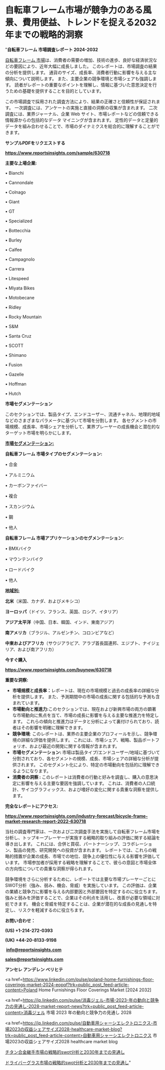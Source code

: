 # 自転車フレーム市場が競争力のある風景、費用便益、トレンドを捉える2032年までの戦略的洞察

"<strong>自転車フレーム 市場調査レポート 2024-2032</strong>

<a href=https://www.reportsinsights.com/sample/630718>自転車フレーム 市場</a>は、消費者の需要の増加、技術の進歩、良好な経済状況などの要因により、近年大幅に成長しました。 このレポートは、市場調査の結果の分析を提供します。 通貨のサイズ、成長率、消費者行動に影響を与える主な傾向について説明します。 また、主要企業の競争環境と市場シェアも強調します。 読者がレポートの重要なポイントを理解し、情報に基づいた意思決定を行うための基礎を提供することを目的としています。

この市場調査で採用された調査方法により、結果の正確さと信頼性が保証されます。 一次調査には、アンケートの実施と直接の洞察の収集が含まれます。 二次調査には、業界ジャーナル、企業 Web サイト、市場レポートなどの信頼できる情報源からの包括的なデータ マイニングが含まれます。 定性的データと定量的データを組み合わせることで、市場のダイナミクスを総合的に理解することができます。

<strong><b>サンプルPDFをリクエストする</b></strong>

<a href=https://www.reportsinsights.com/sample/630718><strong><u>https://www.reportsinsights.com/sample/630718</u></strong></a>

<strong>主要な上場企業:</strong>

• Bianchi

• Cannondale

• Colnago

• Giant

• GT

• Specialized

• Bottecchia

• Burley

• Calfee

• Campagnolo

• Carrera

• Litespeed

• Miyata Bikes

• Motobecane

• Ridley

• Rocky Mountain

• S&M

• Santa Cruz

• SCOTT

• Shimano

• Fusion

• Gazelle

• Hoffman

• Hutch

<strong>市場セグメンテーション</strong>

このセクションでは、製品タイプ、エンドユーザー、流通チャネル、地理的地域などのさまざまなパラメータに基づいて市場を分割します。 各セグメントの市場規模、成長率、市場シェアを分析して、業界プレーヤーの成長機会と潜在的なターゲット市場を明らかにします。

<strong><u>市場セグメンテーション</u></strong><strong><u>:</u></strong>

<strong>自転車フレーム 市場タイプのセグメンテーション:</strong>

• 合金

• アルミニウム

• カーボンファイバー

• 複合

• スカンジウム

• 鋼

• 他人

<strong>自転車フレーム 市場アプリケーションのセグメンテーション:</strong>

• BMXバイク

• マウンテンバイク

• ロードバイク

• 他人

<strong><u>地域別</u></strong><strong><u>:</u></strong>

<strong>北米</strong>（米国、カナダ、およびメキシコ）

<strong>ヨーロッパ</strong>（ドイツ、フランス、英国、ロシア、イタリア）

<strong>アジア太平洋</strong>（中国、日本、韓国、インド、東南アジア）

<strong>南アメリカ</strong>（ブラジル、アルゼンチン、コロンビアなど）

<strong>中東およびアフリカ</strong>（サウジアラビア、アラブ首長国連邦、エジプト、ナイジェリア、および南アフリカ）

<strong>今すぐ購入</strong>

<a href=https://www.reportsinsights.com/buynow/630718><strong><u>https://www.reportsinsights.com/buynow/630718</u></strong></a>

<strong>重要な洞察:</strong>
<ul>
  <li><strong>市場規模と成長率：</strong>レポートは、現在の市場規模と過去の成長率の詳細な分析を提供します。 また、予測期間中の市場の成長に関する包括的な予測も含まれています。</li>
  <li><strong>市場動向と推進力:</strong>このセクションでは、現在および新興市場の両方の顕著な市場動向に焦点を当て、市場の成長に影響を与える主要な推進力を特定します。 これらの傾向と推進力はデータと分析によって裏付けられており、読者はその影響を明確に理解できます。</li>
  <li><strong>競争環境</strong>: このレポートは、業界の主要企業のプロフィールを示し、競争環境の詳細な評価を提供します。 これには、市場シェア、戦略、製品ポートフォリオ、および最近の開発に関する情報が含まれます。</li>
  <li><strong>市場セグメンテーション: </strong>市場は製品タイプ/エンドユーザー/地域に基づいて分割されており、各セグメントの規模、成長、市場シェアの詳細な分析が提供されます。 このセグメント化により、特定の市場動向を包括的に理解できるようになります。</li>
  <li><strong>消費者の洞察 : </strong>このレポートは消費者の行動と好みを調査し、購入の意思決定に影響を与える主要な要因を強調しています。 これは、消費者の人口統計、サイコグラフィックス、および嗜好の変化に関する貴重な洞察を提供します。</li>
</ul>
<strong>完全なレポートにアクセス:</strong>

<a href=https://www.reportsinsights.com/industry-forecast/bicycle-frame-market-research-report-2022-630718><strong><u><b>https://www.reportsinsights.com/industry-forecast/bicycle-frame-market-research-report-2022-630718</b></u></strong></a>

当社の調査専門家は、一次および二次調査手法を実施して自転車フレーム市場を分析し、トップキープレーヤーが実施する戦略的取り組みの評価に関する結論を導き出します。 これには、合併と買収、パートナーシップ、コラボレーション、製品の発売、研究開発への投資が含まれます。 レポートでは、これらの戦略的措置が企業の成長、市場での地位、競争上の優位性に与える影響を評価しています。 市場参加者が採用する戦略を理解することで、彼らの意図と市場全体の方向性についての貴重な洞察が得られます。

競争環境をさらに分析するために、レポートでは主要な市場プレーヤーごとにSWOT分析（強み、弱み、機会、脅威）を実施しています。 この評価は、企業の業績と競争力に影響を与える内部要因と外部要因を特定するのに役立ちます。 強みと弱みを評価することで、企業はその利点を活用し、改善が必要な領域に対処できます。 機会と脅威を特定することは、企業が潜在的な成長の見通しを特定し、リスクを軽減するのに役立ちます。

<strong>お問い合わせ：</strong>

<strong>(US) +1-214-272-0393</strong>

<strong>(UK) +44-20-8133-9198</strong>

<strong> </strong><a href=info@reportsinsights.com><strong><u>info@reportsinsights.com</u></strong></a>

<a href=sales@reportsinsights.com><strong><u>sales@reportsinsights.com</u></strong></a>

<strong>アンセレ アンデレン ベリヒテ</strong>

<a href=https://www.linkedin.com/pulse/poland-home-furnishings-floor-coverings-market-2024-eopqf?trk=public_post_feed-article-content>Poland Home Furnishings Floor Coverings Market [2024 2032]</a>

<a href=https://jp.linkedin.com/pulse/消毒ジェル-市場-2023-年の動向と競争力の見通し-2028-market-report-news?trk=public_post_feed-article-content>消毒ジェル 市場 2023 年の動向と競争力の見通し 2028</a>

<a href=https://jp.linkedin.com/pulse/自動車用シャーシエレクトロニクス-市場2023の収益シェアサイズ2028-healthcare-market-blog?trk=public_post_feed-article-content>自動車用シャーシエレクトロニクス 市場2023の収益シェアサイズ2028 healthcare market blog</a>

<a href=https://www.linkedin.com/pulse/チタン合金継手市場の戦略的swot分析と2030年までの見通し-community-market-research-fa0yf/>チタン合金継手市場の戦略的swot分析と2030年までの見通し</a>

<a href=https://www.linkedin.com/pulse/ドライバーグラス市場の戦略的swot分析と2030年までの見通し-reports-insights-expert-nsitf/>ドライバーグラス市場の戦略的swot分析と2030年までの見通し</a>"
